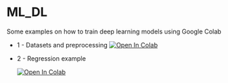 # ML_DL

Some examples on how to train deep learning models using Google Colab

- 1 - Datasets and preprocessing
    [![Open In Colab](https://colab.research.google.com/assets/colab-badge.svg)](https://github.com/arodriguez99/ML_DL/blob/master/RegressionExample.ipynb)

- 2 - Regression example

    [![Open In Colab](https://colab.research.google.com/assets/colab-badge.svg)](https://github.com/arodriguez99/ML_DL/blob/master/RegressionExample.ipynb)